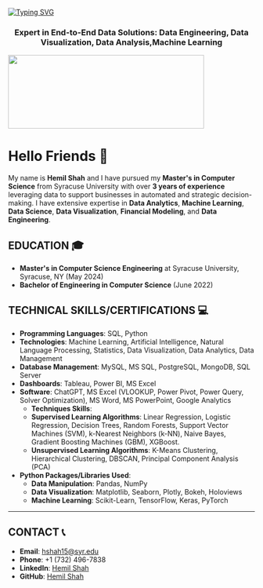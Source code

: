 [![Typing SVG](https://readme-typing-svg.demolab.com?font=Fira+Code&pause=1000&color=2ECC40&width=720&lines=%F0%9F%91%8B+%0A+Hey%2C+there%21%21+I'm+Hemil+Shah+and+Welcome+to+my+Profile%21)](https://git.io/typing-svg)
<h3 align="center">Expert in End-to-End Data Solutions: Data Engineering, Data Visualization, Data Analysis,Machine Learning</h3>

<p align="left"> <a href="https://www.linkedin.com/in/hemil-shah-683241165/" target="blank"><img src="https://cdn.dribbble.com/users/1525393/screenshots/6420056/comp_4.gif" width="400" height="150" /></a> </p>

# Hello Friends 👋

My name is **Hemil Shah** and I have pursued my **Master's in Computer Science** from Syracuse University with over **3 years of experience** leveraging data to support businesses in automated and strategic decision-making. I have extensive expertise in **Data Analytics**, **Machine Learning**, **Data Science**, **Data Visualization**, **Financial Modeling**, and **Data Engineering**.
## **EDUCATION** 🎓  
- **Master's in Computer Science Engineering** at Syracuse University, Syracuse, NY (May 2024)
- **Bachelor of Engineering in Computer Science** (June 2022) 
## **TECHNICAL SKILLS/CERTIFICATIONS** 💻
- **Programming Languages**: SQL, Python
- **Technologies**: Machine Learning, Artificial Intelligence, Natural Language Processing, Statistics, Data Visualization, Data Analytics, Data Management
- **Database Management**: MySQL, MS SQL, PostgreSQL, MongoDB, SQL Server
- **Dashboards**: Tableau, Power BI, MS Excel
- **Software**: ChatGPT, MS Excel (VLOOKUP, Power Pivot, Power Query, Solver Optimization), MS Word, MS PowerPoint, Google Analytics
  - **Techniques Skills**:
  - **Supervised Learning Algorithms**: Linear Regression, Logistic Regression, Decision Trees, Random Forests, Support Vector Machines (SVM), k-Nearest Neighbors (k-NN), Naive Bayes, Gradient Boosting Machines (GBM), XGBoost.
  - **Unsupervised Learning Algorithms**: K-Means Clustering, Hierarchical Clustering, DBSCAN, Principal Component Analysis (PCA)
- **Python Packages/Libraries Used**:
  - **Data Manipulation**: Pandas, NumPy
  - **Data Visualization**: Matplotlib, Seaborn, Plotly, Bokeh, Holoviews
  - **Machine Learning**: Scikit-Learn, TensorFlow, Keras, PyTorch
---
## **CONTACT** 📞
- **Email**: [hshah15@syr.edu](mailto:hshah15@syr.edu) 
- **Phone**: +1 (732) 496-7838 
- **LinkedIn**: [Hemil Shah](https://www.linkedin.com/in/hemil-shah-683241165/)
- **GitHub**: [Hemil Shah](https://github.com/hemilshah99316)
